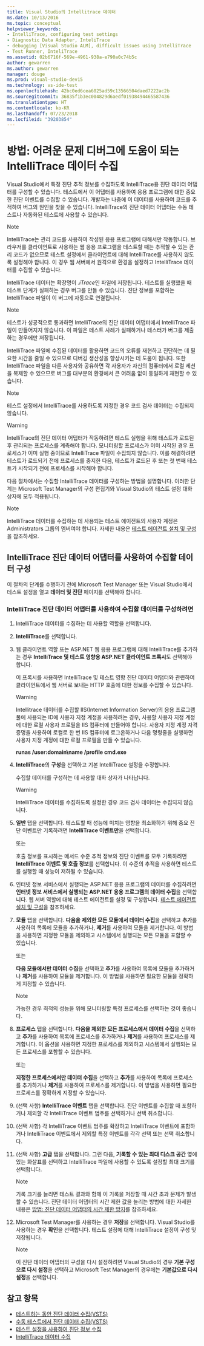```yaml
---
title: Visual Studio의 Intellitrace 데이터
ms.date: 10/13/2016
ms.topic: conceptual
helpviewer_keywords:
- IntelliTrace, configuring test settings
- Diagnostic Data Adapter, InteliTrace
- debugging [Visual Studio ALM], difficult issues using IntelliTrace
- Test Runner, InteliTrace
ms.assetid: 02b6716f-569e-4961-938a-e790a0c74b5c
author: gewarren
ms.author: gewarren
manager: douge
ms.prod: visual-studio-dev15
ms.technology: vs-ide-test
ms.openlocfilehash: 42bc0ed6cea6025ad59c13566504daed7222ac2b
ms.sourcegitcommit: 36835f1b3ec004829d6aedf01938494465587436
ms.translationtype: HT
ms.contentlocale: ko-KR
ms.lasthandoff: 07/23/2018
ms.locfileid: "39203854"
---
```

# <a name="how-to-collect-intellitrace-data-to-help-debug-difficult-issues"></a>방법: 어려운 문제 디버그에 도움이 되는 IntelliTrace 데이터 수집

Visual Studio에서 특정 진단 추적 정보를 수집하도록 IntelliTrace용 진단 데이터 어댑터를 구성할 수 있습니다. 테스트에서 이 어댑터를 사용하여 응용 프로그램에 대한 중요한 진단 이벤트를 수집할 수 있습니다. 개발자는 나중에 이 데이터를 사용하여 코드를 추적하여 버그의 원인을 찾을 수 있습니다. IntelliTrace의 진단 데이터 어댑터는 수동 테스트나 자동화된 테스트에 사용할 수 있습니다.

> [!NOTE]
> IntelliTrace는 관리 코드를 사용하여 작성된 응용 프로그램에 대해서만 작동합니다. 브라우저를 클라이언트로 사용하는 웹 응용 프로그램을 테스트할 때는 추적할 수 있는 관리 코드가 없으므로 테스트 설정에서 클라이언트에 대해 IntelliTrace를 사용하지 않도록 설정해야 합니다. 이 경우 웹 서버에서 원격으로 환경을 설정하고 IntelliTrace 데이터를 수집할 수 있습니다.

IntelliTrace 데이터는 확장명이 *.iTrace*인 파일에 저장됩니다. 테스트를 실행했을 때 테스트 단계가 실패하는 경우 버그를 만들 수 있습니다. 진단 정보를 포함하는 IntelliTrace 파일이 이 버그에 자동으로 연결됩니다.

> [!NOTE]
> 테스트가 성공적으로 통과하면 IntelliTrace의 진단 데이터 어댑터에서 IntelliTrace 파일이 만들어지지 않습니다. 이 파일은 테스트 사례가 실패하거나 테스터가 버그를 제출하는 경우에만 저장됩니다.

 IntelliTrace 파일에 수집된 데이터를 활용하면 코드의 오류를 재현하고 진단하는 데 필요한 시간을 줄일 수 있으므로 디버깅 생산성을 향상시키는 데 도움이 됩니다. 또한 IntelliTrace 파일을 다른 사용자와 공유하면 각 사용자가 자신의 컴퓨터에서 로컬 세션을 복제할 수 있으므로 버그를 대부분의 환경에서 큰 어려움 없이 동일하게 재현할 수 있습니다.

> [!NOTE]
> 테스트 설정에서 IntelliTrace를 사용하도록 지정한 경우 코드 검사 데이터는 수집되지 않습니다.

> [!WARNING]
> IntelliTrace의 진단 데이터 어댑터가 작동하려면 테스트 실행을 위해 테스트가 로드된 후 관리되는 프로세스를 계측해야 합니다. 모니터링할 프로세스가 이미 시작된 경우 프로세스가 이미 실행 중이므로 IntelliTrace 파일이 수집되지 않습니다. 이를 해결하려면 테스트가 로드되기 전에 프로세스를 중지한 다음, 테스트가 로드된 후 또는 첫 번째 테스트가 시작되기 전에 프로세스를 시작해야 합니다.

 다음 절차에서는 수집할 IntelliTrace 데이터를 구성하는 방법을 설명합니다. 이러한 단계는 Microsoft Test Manager의 구성 편집기와 Visual Studio의 테스트 설정 대화 상자에 모두 적용됩니다.

> [!NOTE]
> IntelliTrace 데이터를 수집하는 데 사용되는 테스트 에이전트의 사용자 계정은 Administrators 그룹의 멤버여야 합니다. 자세한 내용은 [테스트 에이전트 설치 및 구성](../test/lab-management/install-configure-test-agents.md)을 참조하세요.

## <a name="configure-the-data-to-collect-with-the-intellitrace-diagnostic-data-adapter"></a>IntelliTrace 진단 데이터 어댑터를 사용하여 수집할 데이터 구성

이 절차의 단계를 수행하기 전에 Microsoft Test Manager 또는 Visual Studio에서 테스트 설정을 열고 **데이터 및 진단** 페이지를 선택해야 합니다.

### <a name="to-configure-the-data-to-collect-with-the-intellitrace-diagnostic-data-adapter"></a>IntelliTrace 진단 데이터 어댑터를 사용하여 수집할 데이터를 구성하려면

1.  IntelliTrace 데이터를 수집하는 데 사용할 역할을 선택합니다.

2.  **IntelliTrace**를 선택합니다.

3.  웹 클라이언트 역할 또는 ASP.NET 웹 응용 프로그램에 대해 IntelliTrace를 추가하는 경우 **IntelliTrace 및 테스트 영향용 ASP.NET 클라이언트 프록시**도 선택해야 합니다.

     이 프록시를 사용하면 IntelliTrace 및 테스트 영향 진단 데이터 어댑터와 관련하여 클라이언트에서 웹 서버로 보내는 HTTP 호출에 대한 정보를 수집할 수 있습니다.

    > [!WARNING]
    > Intellitrace 데이터를 수집할 IIS(Internet Information Server)의 응용 프로그램 풀에 사용되는 ID에 사용자 지정 계정을 사용하려는 경우, 사용할 사용자 지정 계정에 대한 로컬 사용자 프로필을 IIS 컴퓨터에 만들어야 합니다. 사용자 지정 계정 자격 증명을 사용하여 로컬로 한 번 IIS 컴퓨터에 로그온하거나 다음 명령줄을 실행하면 사용자 지정 계정에 대한 로컬 프로필을 만들 수 있습니다.
    >
    > **runas /user:domain\name /profile cmd.exe**

4.  **IntelliTrace**의 **구성**을 선택하고 기본 IntelliTrace 설정을 수정합니다.

     수집할 데이터를 구성하는 데 사용할 대화 상자가 나타납니다.

    > [!WARNING]
    > IntelliTrace 데이터를 수집하도록 설정한 경우 코드 검사 데이터는 수집되지 않습니다.

5.  **일반** 탭을 선택합니다. 테스트할 때 성능에 미치는 영향을 최소화하기 위해 중요 진단 이벤트만 기록하려면 **IntelliTrace 이벤트만**을 선택합니다.

     또는

     호출 정보를 표시하는 메서드 수준 추적 정보와 진단 이벤트를 모두 기록하려면 **IntelliTrace 이벤트 및 호출 정보**를 선택합니다. 이 수준의 추적을 사용하면 테스트를 실행할 때 성능이 저하될 수 있습니다.

6.  인터넷 정보 서비스에서 실행되는 ASP.NET 응용 프로그램의 데이터를 수집하려면 **인터넷 정보 서비스에서 실행되는 ASP.NET 응용 프로그램의 데이터 수집**을 선택합니다. 웹 서버 역할에 대해 테스트 에이전트를 설정 및 구성합니다. [테스트 에이전트 설치 및 구성](../test/lab-management/install-configure-test-agents.md)을 참조하세요.

7.  **모듈** 탭을 선택합니다. **다음을 제외한 모든 모듈에서 데이터 수집**을 선택하고 **추가**를 사용하여 목록에 모듈을 추가하거나, **제거**를 사용하여 모듈을 제거합니다. 이 방법을 사용하면 지정한 모듈을 제외하고 시스템에서 실행되는 모든 모듈을 포함할 수 있습니다.

     또는

     **다음 모듈에서만 데이터 수집**을 선택하고 **추가**를 사용하여 목록에 모듈을 추가하거나 **제거**를 사용하여 모듈을 제거합니다. 이 방법을 사용하면 필요한 모듈을 정확하게 지정할 수 있습니다.

    > [!NOTE]
    > 가능한 경우 최적의 성능을 위해 모니터링할 특정 프로세스를 선택하는 것이 좋습니다.

8.  **프로세스** 탭을 선택합니다. **다음을 제외한 모든 프로세스에서 데이터 수집**을 선택하고 **추가**를 사용하여 목록에 프로세스를 추가하거나 **제거**를 사용하여 프로세스를 제거합니다. 이 옵션을 사용하면 지정한 프로세스를 제외하고 시스템에서 실행되는 모든 프로세스를 포함할 수 있습니다.

     또는

     **지정한 프로세스에서만 데이터 수집**을 선택하고 **추가**를 사용하여 목록에 프로세스를 추가하거나 **제거**를 사용하여 프로세스를 제거합니다. 이 방법을 사용하면 필요한 프로세스를 정확하게 지정할 수 있습니다.

9. (선택 사항) **IntelliTrace 이벤트** 탭을 선택합니다. 진단 이벤트를 수집할 때 포함하거나 제외할 각 IntelliTrace 이벤트 범주를 선택하거나 선택 취소합니다.

10. (선택 사항) 각 IntelliTrace 이벤트 범주를 확장하고 IntelliTrace 이벤트에 포함하거나 IntelliTrace 이벤트에서 제외할 특정 이벤트를 각각 선택 또는 선택 취소합니다.

11. (선택 사항) **고급** 탭을 선택합니다. 그런 다음, **기록할 수 있는 최대 디스크 공간** 옆에 있는 화살표를 선택하고 IntelliTrace 파일에 사용할 수 있도록 설정할 최대 크기를 선택합니다.

    > [!NOTE]
    > 기록 크기를 늘리면 테스트 결과와 함께 이 기록을 저장할 때 시간 초과 문제가 발생할 수 있습니다. 진단 데이터 어댑터의 시간 제한 값을 늘리는 방법에 대한 자세한 내용은 [방법: 진단 데이터 어댑터의 시간 제한 방지](../test/how-to-prevent-time-outs-for-diagnostic-data-adapters.md)를 참조하세요.

12. Microsoft Test Manager를 사용하는 경우 **저장**을 선택합니다. Visual Studio를 사용하는 경우 **확인**을 선택합니다. 테스트 설정에 대해 IntelliTrace 설정이 구성 및 저장됩니다.

    > [!NOTE]
    > 이 진단 데이터 어댑터의 구성을 다시 설정하려면 Visual Studio의 경우 **기본 구성으로 다시 설정**을 선택하고 Microsoft Test Manager의 경우에는 **기본값으로 다시 설정**을 선택합니다.

## <a name="see-also"></a>참고 항목

- [테스트하는 동안 진단 데이터 수집(VSTS)](/vsts/manual-test/collect-diagnostic-data)
- [수동 테스트에서 진단 데이터 수집(VSTS)](/vsts/manual-test/mtm/collect-more-diagnostic-data-in-manual-tests)
- [테스트 설정을 사용하여 진단 정보 수집](../test/collect-diagnostic-information-using-test-settings.md)
- [IntelliTrace 데이터 수집](../test/how-to-collect-intellitrace-data-to-help-debug-difficult-issues.md)